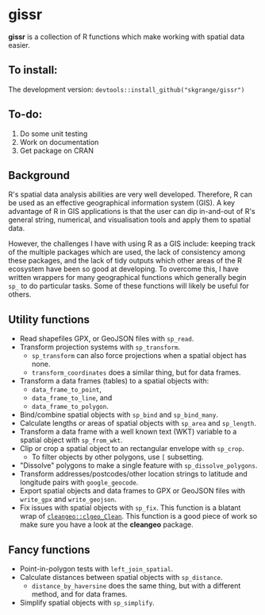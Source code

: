 # **gissr**

**gissr** is a collection of R functions which make working with spatial data easier.

## To install:

The development version: `devtools::install_github("skgrange/gissr")`

## To-do: 

  1. Do some unit testing
  2. Work on documentation
  3. Get package on CRAN

## Background

R's spatial data analysis abilities are very well developed. Therefore, R can be used as an effective geographical information system (GIS). A key advantage of R in GIS applications is that the user can dip in-and-out of R's general string, numerical, and visualisation tools and apply them to spatial data.

However, the challenges I have with using R as a GIS include: keeping track of the multiple packages which are used, the lack of consistency among these packages, and the lack of tidy outputs which other areas of the R ecosystem have been so good at developing. To overcome this, I have written wrappers for many geographical functions which generally begin `sp_` to do particular tasks. Some of these functions will likely be useful for others. 

## Utility functions

  - Read shapefiles GPX, or GeoJSON files with `sp_read`.
  - Transform projection systems with `sp_transform`.
    - `sp_transform` can also force projections when a spatial object has none.
    - `transform_coordinates` does a similar thing, but for data frames.
  - Transform a data frames (tables) to a spatial objects with:
    - `data_frame_to_point`,
    - `data_frame_to_line`, and
    - `data_frame_to_polygon`.
  - Bind/combine spatial objects with `sp_bind` and `sp_bind_many`.
  - Calculate lengths or areas of spatial objects with `sp_area` and `sp_length`.
  - Transform a data frame with a well known text (WKT) variable to a spatial object with `sp_from_wkt`.
  - Clip or crop a spatial object to an rectangular envelope with `sp_crop`. 
    - To filter objects by other polygons, use `[` subsetting. 
  - "Dissolve" polygons to make a single feature with `sp_dissolve_polygons`.
  - Transform addresses/postcodes/other location strings to latitude and longitude pairs with `google_geocode`.
  - Export spatial objects and data frames to GPX or GeoJSON files with `write_gpx` and `write_geojson`. 
  - Fix issues with spatial objects with `sp_fix`. This function is a blatant wrap of [`cleangeo::clgeo_Clean`](https://github.com/eblondel/cleangeo). This function is a good piece of work so make sure you have a look at the **cleangeo** package.
  
## Fancy functions

  - Point-in-polygon tests with `left_join_spatial`.
  - Calculate distances between spatial objects with `sp_distance`.
    - `distance_by_haversine` does the same thing, but with a different method, and for data frames.
  - Simplify spatial objects with `sp_simplify`.
